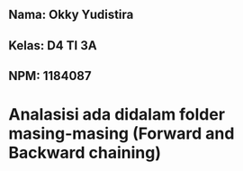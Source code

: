 ## Nama: Okky Yudistira
## Kelas: D4 TI 3A
## NPM: 1184087

# Analasisi ada didalam folder masing-masing (Forward and Backward chaining)
